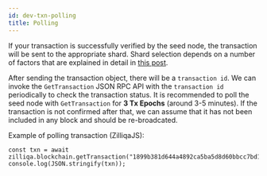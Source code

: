 ```yaml
---
id: dev-txn-polling
title: Polling
---
```

If your transaction is successfully verified by the seed node, the transaction will be sent to the appropriate shard. Shard selection depends on a number of factors that are explained in detail in [this post](https://blog.zilliqa.com/provisioning-sharding-for-smart-contracts-a-design-for-zilliqa-cd8d012ee735).

After sending the transaction object, there will be a `transaction id`. We can invoke the `GetTransaction` JSON RPC API with the `transaction id` periodically to check the transaction status. It is recommended to poll the seed node with `GetTransaction` for __3 Tx Epochs__ (around 3-5 minutes). If the transaction is not confirmed after that, we can assume that it has not been included in any block and should be re-broadcated.

Example of polling transaction (ZilliqaJS):
```
const txn = await zilliqa.blockchain.getTransaction("1899b381d644a4892ca5ba5d8d60bbcc7bd121d511d55e438a8ddbdcc53272c4");
console.log(JSON.stringify(txn));
```